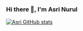 ### Hi there 👋, I'm Asri Nurul
[![Asri GitHub stats](https://github-readme-stats.vercel.app/api?username=anuraghazra)](https://github.com/asrinurulm04/asrinurulm04)

<!--
**asrinurulm04/asrinurulm04** is a ✨ _special_ ✨ repository because its `README.md` (this file) appears on your GitHub profile.

Here are some ideas to get you started:

- 🔭 I’m currently working on Fullstack Web Developer
- 🌱 I’m currently learning ...
- 👯 I’m looking to collaborate on ...
- 🤔 I’m looking for help with ...
- 💬 Ask me about ...
- 📫 How to reach me: ...
- 😄 Pronouns: ...
- ⚡ Fun fact: ...
-->
